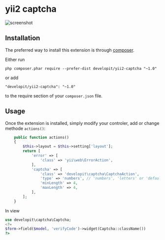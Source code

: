 yii2 captcha
============

![screenshot](http://www.developit.ir/tmp/yii2-captcha.jpg)

Installation
------------

The preferred way to install this extension is through [composer](http://getcomposer.org/download/).

Either run

```
php composer.phar require --prefer-dist developit/yii2-captcha "~1.0"
```

or add

```
"developit/yii2-captcha": "~1.0"
```

to the require section of your `composer.json` file.


Usage
-----

Once the extension is installed, simply modify your controler, add or change methode `actions()`:

```php
    public function actions()
    {
        $this->layout = $this->setting['layout'];
        return [
            'error' => [
                'class' => 'yii\web\ErrorAction',
            ],
            'captcha' => [
                'class' => 'developit\captcha\CaptchaAction',
                'type' => 'numbers', // 'numbers', 'letters' or 'default' (contains numbers & letters)
                'minLength' => 4,
                'maxLength' => 4,
            ],
        ];
    }
```

In view
```php
use developit\captcha\Captcha;
<?=
$form->field($model, 'verifyCode')->widget(Captcha::className())
?>

